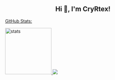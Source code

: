 <h2 align="center">Hi 👋, I'm CryRtex!</h2>
<a href="https://github.com/CryRtex
         <br>
 

<h3 align="left">GitHub Stats:</h3>
<p align="left">
   <img src="https://github-readme-stats.vercel.app/api?username=CryRtex&count_private=true&show_icons=true&theme=dark&hide_border=true" width="%100" height="150px" alt="stats" />
   <img src="https://github-readme-stats.vercel.app/api/top-langs/?username=CryRtex&layout=compact&theme=dark&hide_border=true" />
        
